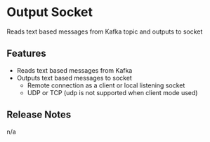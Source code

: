 # Output Socket

Reads text based messages from Kafka topic and outputs to socket

## Features

- Reads text based messages from Kafka
- Outputs text based messages to socket
  - Remote connection as a client or local listening socket
  - UDP or TCP  (udp is not supported when client mode used)

## Release Notes

n/a

